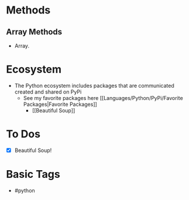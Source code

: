 # Methods

## Array Methods
- Array.
# Ecosystem
- The Python ecosystem includes packages that are communicated created and shared on PyPi 
	- See my favorite packages here [[Languages/Python/PyPi/Favorite Packages|Favorite Packages]]
		- [[Beautiful Soup]]

# To Dos
- [x] Beautiful Soup!
# Basic Tags
- #python 
